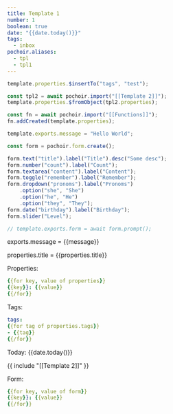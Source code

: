 ```yaml
---
title: Template 1
number: 1
boolean: true
date: "{{date.today()}}"
tags:
  - inbox
pochoir.aliases:
  - tpl
  - tpl1
---
```

```js {pochoir}
template.properties.$insertTo("tags", "test");

const tpl2 = await pochoir.import("[[Template 2]]");
template.properties.$fromObject(tpl2.properties);

const fn = await pochoir.import("[[Functions]]");
fn.addCreated(template.properties);
```

```js {pochoir}
template.exports.message = "Hello World";
```

```js {pochoir}
const form = pochoir.form.create();

form.text("title").label("Title").desc("Some desc");
form.number("count").label("Count");
form.textarea("content").label("Content");
form.toggle("remember").label("Remember");
form.dropdown("pronoms").label("Pronoms")
	.option("she", "She")
	.option("he", "He")
	.option("they", "They");
form.date("birthday").label("Birthday");
form.slider("Level");

// template.exports.form = await form.prompt();
```

exports.message = {{message}}

properties.title = {{properties.title}}

Properties:

```yaml
{{for key, value of properties}}
{{key}}: {{value}}
{{/for}}
```

Tags:
```yaml
tags:
{{for tag of properties.tags}}
- {{tag}}
{{/for}}
```

Today: {{date.today()}}

{{ include "[[Template 2]]" }}

Form:
```yaml
{{for key, value of form}}
{{key}}: {{value}}
{{/for}}
```
